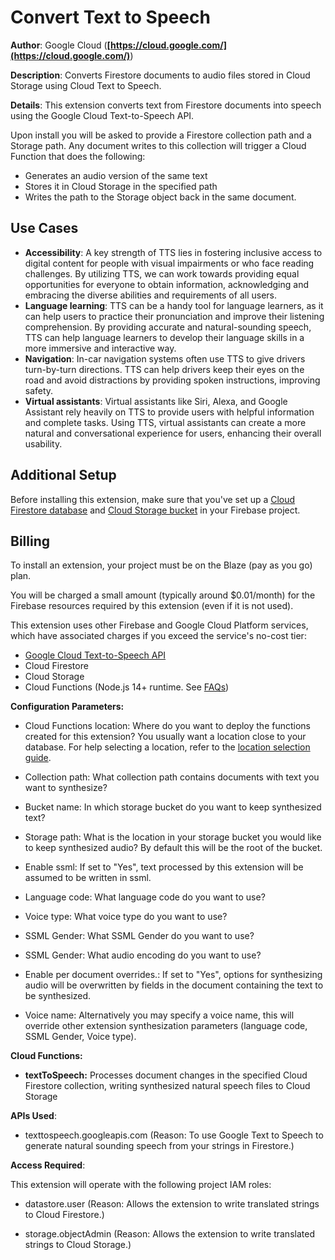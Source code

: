 # Convert Text to Speech

**Author**: Google Cloud (**[https://cloud.google.com/](https://cloud.google.com/)**)

**Description**: Converts Firestore documents to audio files stored in Cloud Storage using Cloud Text to Speech.



**Details**: This extension converts text from Firestore documents into speech using the Google Cloud Text-to-Speech API.

Upon install you will be asked to provide a Firestore collection path and a Storage path. Any document writes to this collection will trigger a Cloud Function that does the following:

* Generates an audio version of the same text
* Stores it in Cloud Storage in the specified path
* Writes the path to the Storage object back in the same document.

## Use Cases
* **Accessibility**: A key strength of TTS lies in fostering inclusive access to digital content for people with visual impairments or who face reading challenges. By utilizing TTS, we can work towards providing equal opportunities for everyone to obtain information, acknowledging and embracing the diverse abilities and requirements of all users.
* **Language learning**: TTS can be a handy tool for language learners, as it can help users to practice their pronunciation and improve their listening comprehension. By providing accurate and natural-sounding speech, TTS can help language learners to develop their language skills in a more immersive and interactive way.
* **Navigation**: In-car navigation systems often use TTS to give drivers turn-by-turn directions. TTS can help drivers keep their eyes on the road and avoid distractions by providing spoken instructions, improving safety.
* **Virtual assistants**: Virtual assistants like Siri, Alexa, and Google Assistant rely heavily on TTS to provide users with helpful information and complete tasks. Using TTS, virtual assistants can create a more natural and conversational experience for users, enhancing their overall usability.

## Additional Setup

Before installing this extension, make sure that you've set up a [Cloud Firestore database](https://firebase.google.com/docs/firestore/quickstart) and [Cloud Storage bucket](https://firebase.google.com/docs/storage) in your Firebase project.

## Billing

To install an extension, your project must be on the Blaze (pay as you go) plan.

You will be charged a small amount (typically around $0.01/month) for the Firebase resources required by this extension (even if it is not used).

This extension uses other Firebase and Google Cloud Platform services, which have associated charges if you exceed the service's no-cost tier:

* [Google Cloud Text-to-Speech API](https://cloud.google.com/text-to-speech#section-11)
* Cloud Firestore
* Cloud Storage
* Cloud Functions (Node.js 14+ runtime. See [FAQs](https://firebase.google.com/support/faq#extensions-pricing))




**Configuration Parameters:**

* Cloud Functions location: Where do you want to deploy the functions created for this extension? You usually want a location close to your database. For help selecting a location, refer to the [location selection guide](https://firebase.google.com/docs/functions/locations).

* Collection path: What collection path contains documents with text you want to synthesize?


* Bucket name: In which storage bucket do you want to keep synthesized text?


* Storage path: What is the location in your storage bucket you would like to keep synthesized audio? By default this will be the root of the bucket.


* Enable ssml: If set to \"Yes\", text processed by this extension will be assumed to be written in ssml.

* Language code: What language code do you want to use?

* Voice type: What voice type do you want to use?

* SSML Gender: What SSML Gender do you want to use?

* SSML Gender: What audio encoding do you want to use?

* Enable per document overrides.: If set to \"Yes\", options for synthesizing audio will be overwritten  by fields in the document containing the text to be synthesized.

* Voice name: Alternatively you may specify a voice name, this will override other extension synthesization parameters (language code, SSML Gender, Voice type).




**Cloud Functions:**

* **textToSpeech:** Processes document changes in the specified Cloud Firestore collection, writing synthesized natural speech files to Cloud Storage



**APIs Used**:

* texttospeech.googleapis.com (Reason: To use Google Text to Speech to generate natural sounding speech from your strings in Firestore.)



**Access Required**:



This extension will operate with the following project IAM roles:

* datastore.user (Reason: Allows the extension to write translated strings to Cloud Firestore.)

* storage.objectAdmin (Reason: Allows the extension to write translated strings to Cloud Storage.)
